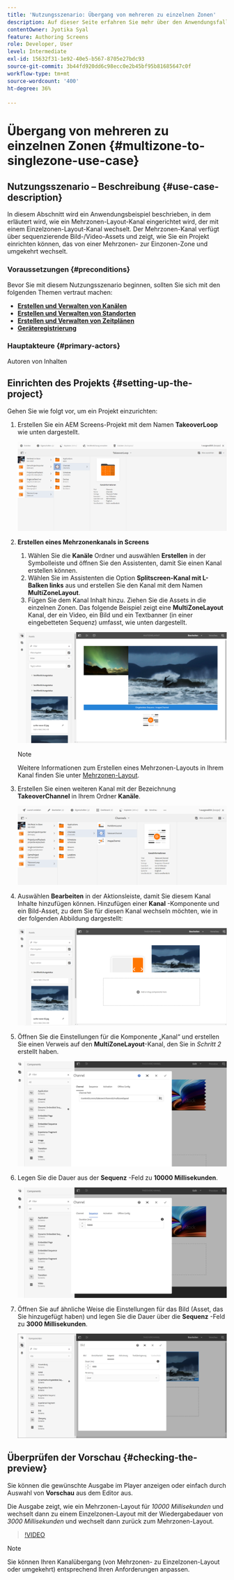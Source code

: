 ```yaml
---
title: 'Nutzungsszenario: Übergang von mehreren zu einzelnen Zonen'
description: Auf dieser Seite erfahren Sie mehr über den Anwendungsfall Übergang von mehreren zu einzelnen Zonen.
contentOwner: Jyotika Syal
feature: Authoring Screens
role: Developer, User
level: Intermediate
exl-id: 15632f31-1e92-40e5-b567-8705e27bdc93
source-git-commit: 3b44fd920dd6c98ecc0e2b45bf95b81685647c0f
workflow-type: tm+mt
source-wordcount: '400'
ht-degree: 36%

---
```


# Übergang von mehreren zu einzelnen Zonen {#multizone-to-singlezone-use-case}

## Nutzungsszenario – Beschreibung {#use-case-description}

In diesem Abschnitt wird ein Anwendungsbeispiel beschrieben, in dem erläutert wird, wie ein Mehrzonen-Layout-Kanal eingerichtet wird, der mit einem Einzelzonen-Layout-Kanal wechselt. Der Mehrzonen-Kanal verfügt über sequenzierende Bild-/Video-Assets und zeigt, wie Sie ein Projekt einrichten können, das von einer Mehrzonen- zur Einzonen-Zone und umgekehrt wechselt.

### Voraussetzungen {#preconditions}

Bevor Sie mit diesem Nutzungsszenario beginnen, sollten Sie sich mit den folgenden Themen vertraut machen:

* **[Erstellen und Verwalten von Kanälen](managing-channels.md)**
* **[Erstellen und Verwalten von Standorten](managing-locations.md)**
* **[Erstellen und Verwalten von Zeitplänen](managing-schedules.md)**
* **[Geräteregistrierung](device-registration.md)**

### Hauptakteure {#primary-actors}

Autoren von Inhalten

## Einrichten des Projekts {#setting-up-the-project}

Gehen Sie wie folgt vor, um ein Projekt einzurichten:

1. Erstellen Sie ein AEM Screens-Projekt mit dem Namen **TakeoverLoop** wie unten dargestellt.

   ![Asset](assets/mz-to-sz1.png)


1. **Erstellen eines Mehrzonenkanals in Screens**

   1. Wählen Sie die **Kanäle** Ordner und auswählen **Erstellen** in der Symbolleiste und öffnen Sie den Assistenten, damit Sie einen Kanal erstellen können.
   1. Wählen Sie im Assistenten die Option **Splitscreen-Kanal mit L-Balken links** aus und erstellen Sie den Kanal mit dem Namen **MultiZoneLayout**.
   1. Fügen Sie dem Kanal Inhalt hinzu. Ziehen Sie die Assets in die einzelnen Zonen. Das folgende Beispiel zeigt eine **MultiZoneLayout** Kanal, der ein Video, ein Bild und ein Textbanner (in einer eingebetteten Sequenz) umfasst, wie unten dargestellt.

   ![Asset](assets/mz-to-sz2.png)

   >[!NOTE]
   >
   >Weitere Informationen zum Erstellen eines Mehrzonen-Layouts in Ihrem Kanal finden Sie unter [Mehrzonen-Layout](multi-zone-layout-aem-screens.md).


1. Erstellen Sie einen weiteren Kanal mit der Bezeichnung **TakeoverChannel** in Ihrem Ordner **Kanäle**.

   ![Asset](assets/mz-to-sz3.png)

1. Auswählen **Bearbeiten** in der Aktionsleiste, damit Sie diesem Kanal Inhalte hinzufügen können. Hinzufügen einer **Kanal** -Komponente und ein Bild-Asset, zu dem Sie für diesen Kanal wechseln möchten, wie in der folgenden Abbildung dargestellt:

   ![Asset](assets/mz-to-sz4.png)

1. Öffnen Sie die Einstellungen für die Komponente „Kanal“ und erstellen Sie einen Verweis auf den **MultiZoneLayout**-Kanal, den Sie in *Schritt 2* erstellt haben.

   ![Asset](assets/mz-to-sz5.png)

1. Legen Sie die Dauer aus der **Sequenz** -Feld zu **10000 Millisekunden**.

   ![Asset](assets/mz-to-sz6.png)

1. Öffnen Sie auf ähnliche Weise die Einstellungen für das Bild (Asset, das Sie hinzugefügt haben) und legen Sie die Dauer über die **Sequenz** -Feld zu **3000 Millisekunden**.

   ![Asset](assets/mz-to-sz7.png)

## Überprüfen der Vorschau {#checking-the-preview}

Sie können die gewünschte Ausgabe im Player anzeigen oder einfach durch Auswahl von **Vorschau** aus dem Editor aus.

Die Ausgabe zeigt, wie ein Mehrzonen-Layout für *10000 Millisekunden* und wechselt dann zu einem Einzelzonen-Layout mit der Wiedergabedauer von *3000 Millisekunden* und wechselt dann zurück zum Mehrzonen-Layout.

>[!VIDEO](https://video.tv.adobe.com/v/30366)

>[!NOTE]
>
>Sie können Ihren Kanalübergang (von Mehrzonen- zu Einzelzonen-Layout oder umgekehrt) entsprechend Ihren Anforderungen anpassen.
